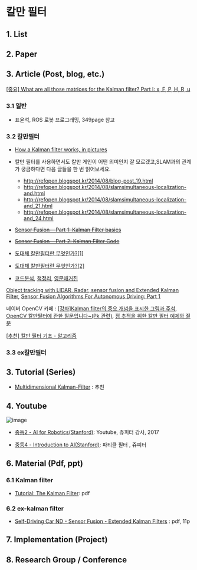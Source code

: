 # 칼만 필터 



## 1. List



## 2. Paper



## 3. Article (Post, blog, etc.)


[[중요] What are all those matrices for the Kalman filter? Part I: x, F, P, H, R, u](https://discussions.udacity.com/t/what-are-all-those-matrices-for-the-kalman-filter-part-i-x-f-p-h-r-u/57046)

### 3.1 일반 


- 표윤석, ROS 로봇 프로그래밍, 349page 참고 


### 3.2 칼만필터

- [How a Kalman filter works, in pictures](http://www.bzarg.com/p/how-a-kalman-filter-works-in-pictures/)

- 칼만 필터를 사용하면서도 칼만 게인이 어떤 의미인지 잘 모르겠고,SLAM과의 관계가 궁금하다면 다음 글들을 한 번 읽어보세요.
    - http://refopen.blogspot.kr/2014/08/blog-post_19.html
    - http://refopen.blogspot.kr/2014/08/slamsimultaneous-localization-and.html
    - http://refopen.blogspot.kr/2014/08/slamsimultaneous-localization-and_21.html
    - http://refopen.blogspot.kr/2014/08/slamsimultaneous-localization-and_24.html


- ~~[Sensor Fusion — Part 1: Kalman Filter basics](https://towardsdatascience.com/sensor-fusion-part-1-kalman-filter-basics-4692a653a74c)~~

- ~~[Sensor Fusion — Part 2: Kalman Filter Code](https://towardsdatascience.com/sensor-fusion-part-2-kalman-filter-code-78b82c63dcd)~~

- [도대체 칼만필터란 무엇인가?\[1\]](https://blog.naver.com/pjy6075/221228342912)
 
- [도대체 칼만필터란 무엇인가?\[2\]](https://blog.naver.com/pjy6075/221244351376)
 
- [코드분석](http://msnayana.blog.me/80107534127), [책정리](http://msnayana.blog.me/80144116755), [영문매거진](http://academic.csuohio.edu/simond/courses/eec644/kalman.pdf)  

[Object tracking with LIDAR, Radar, sensor fusion and Extended Kalman Filter](http://www.coldvision.io/2017/04/15/object-tracking-with-lidar-radar-sensor-fusion-and-extended-kalman-filter/), [Sensor Fusion Algorithms For Autonomous Driving: Part 1 ](https://medium.com/@wilburdes/sensor-fusion-algorithms-for-autonomous-driving-part-1-the-kalman-filter-and-extended-kalman-a4eab8a833dd)

네이버 OpenCV 카페 : [[강좌]Kalman filter의 중요 개념을 표시한 그림과 주석](https://cafe.naver.com/opencv/1647), [
OpenCV 칼만필터에 관한 질문입니다~(Pk 관련)](https://cafe.naver.com/opencv/8734), [점 추적을 위한 칼만 필터 예제와 질문](https://cafe.naver.com/opencv/13685)

[[추천] 칼만 필터 기초 - 알고리즘](http://lovely-embedded.tistory.com/15)





### 3.3 ex칼만필터 


## 3. Tutorial (Series)

- [Multidimensional Kalman-Filter](https://github.com/balzer82/Kalman) : 추천 


## 4. Youtube

![image](https://user-images.githubusercontent.com/17797922/40107264-bb9a86e4-5932-11e8-8d47-aa0ed5aef6ef.png)

- [중등2 - AI for Robotics\(Stanford\)](https://www.youtube.com/playlist?list=PLlSZlNj22M7RJ_6BW8w699SucNXzZZo83): Youtube, 쥬피터 강사, 2017


- [중등4 - Introduction to AI\(Stanford\)](https://www.youtube.com/playlist?list=PLlSZlNj22M7RtNfjq94w2m4E9U4Y1sAG5): 파티클 필터 , 쥬피터




## 6. Material (Pdf, ppt)

### 6.1 Kalman filter
- [Tutorial: The Kalman Filter](http://web.mit.edu/kirtley/kirtley/binlustuff/literature/control/Kalman%20filter.pdf): pdf 

### 6.2 ex-kalman filter

- [Self-Driving Car ND - Sensor Fusion - Extended Kalman Filters](https://d17h27t6h515a5.cloudfront.net/topher/2017/February/58b461d5_sensor-fusion-ekf-reference/sensor-fusion-ekf-reference.pdf) : pdf, 11p

## 7. Implementation (Project)


## 8. Research Group / Conference 





